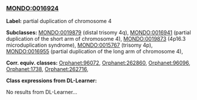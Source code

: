 
### [MONDO:0016924](http://purl.obolibrary.org/obo/MONDO_0016924)
**Label:** partial duplication of chromosome 4

**Subclasses:** [MONDO:0019879](http://purl.obolibrary.org/obo/MONDO_0019879) (distal trisomy 4q), [MONDO:0016941](http://purl.obolibrary.org/obo/MONDO_0016941) (partial duplication of the short arm of chromosome 4), [MONDO:0019873](http://purl.obolibrary.org/obo/MONDO_0019873) (4p16.3 microduplication syndrome), [MONDO:0015767](http://purl.obolibrary.org/obo/MONDO_0015767) (trisomy 4p), [MONDO:0016955](http://purl.obolibrary.org/obo/MONDO_0016955) (partial duplication of the long arm of chromosome 4), 

**Corr. equiv. classes:** [Orphanet:96072](http://www.orpha.net/ORDO/Orphanet_96072), [Orphanet:262860](http://www.orpha.net/ORDO/Orphanet_262860), [Orphanet:96096](http://www.orpha.net/ORDO/Orphanet_96096), [Orphanet:1738](http://www.orpha.net/ORDO/Orphanet_1738), [Orphanet:262716](http://www.orpha.net/ORDO/Orphanet_262716), 

**Class expressions from DL-Learner:**

No results from DL-Learner...



